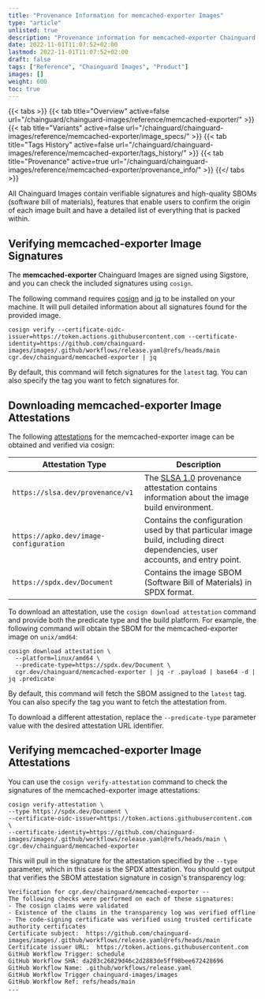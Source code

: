 ```yaml
---
title: "Provenance Information for memcached-exporter Images"
type: "article"
unlisted: true
description: "Provenance information for memcached-exporter Chainguard Image"
date: 2022-11-01T11:07:52+02:00
lastmod: 2022-11-01T11:07:52+02:00
draft: false
tags: ["Reference", "Chainguard Images", "Product"]
images: []
weight: 600
toc: true
---
```


{{< tabs >}}
{{< tab title="Overview" active=false url="/chainguard/chainguard-images/reference/memcached-exporter/" >}}
{{< tab title="Variants" active=false url="/chainguard/chainguard-images/reference/memcached-exporter/image_specs/" >}}
{{< tab title="Tags History" active=false url="/chainguard/chainguard-images/reference/memcached-exporter/tags_history/" >}}
{{< tab title="Provenance" active=true url="/chainguard/chainguard-images/reference/memcached-exporter/provenance_info/" >}}
{{</ tabs >}}

All Chainguard Images contain verifiable signatures and high-quality SBOMs (software bill of materials), features that enable users to confirm the origin of each image built and have a detailed list of everything that is packed within.

## Verifying memcached-exporter Image Signatures
The **memcached-exporter** Chainguard Images are signed using Sigstore, and you can check the included signatures using `cosign`.

The following command requires [cosign](https://docs.sigstore.dev/cosign/overview/) and [jq](https://stedolan.github.io/jq/) to be installed on your machine. It will pull detailed information about all signatures found for the provided image.

```shell
cosign verify --certificate-oidc-issuer=https://token.actions.githubusercontent.com --certificate-identity=https://github.com/chainguard-images/images/.github/workflows/release.yaml@refs/heads/main cgr.dev/chainguard/memcached-exporter | jq
```

By default, this command will fetch signatures for the `latest` tag. You can also specify the tag you want to fetch signatures for.

## Downloading memcached-exporter Image Attestations

The following [attestations](https://slsa.dev/attestation-model) for the memcached-exporter image can be obtained and verified via cosign:

| Attestation Type | Description |
|----------------|-------------|
| `https://slsa.dev/provenance/v1` | The [SLSA 1.0](https://slsa.dev/spec/v1.0/provenance) provenance attestation contains information about the image build environment. |
| `https://apko.dev/image-configuration` | Contains the configuration used by that particular image build, including direct dependencies, user accounts, and entry point. |
| `https://spdx.dev/Document` | Contains the image SBOM (Software Bill of Materials) in SPDX format. |


To download an attestation, use the `cosign download attestation` command and provide both the predicate type and the build platform. For example, the following command will obtain the SBOM for the memcached-exporter image on `unix/amd64`:

```shell
cosign download attestation \
  --platform=linux/amd64 \
  --predicate-type=https://spdx.dev/Document \
  cgr.dev/chainguard/memcached-exporter | jq -r .payload | base64 -d | jq .predicate
```
By default, this command will fetch the SBOM assigned to the `latest` tag. You can also specify the tag you want to fetch the attestation from.

To download a different attestation, replace the `--predicate-type` parameter value with the desired attestation URL identifier.

## Verifying memcached-exporter Image Attestations
You can use the `cosign verify-attestation` command to check the signatures of the memcached-exporter image attestations:

```shell
cosign verify-attestation \
--type https://spdx.dev/Document \
--certificate-oidc-issuer=https://token.actions.githubusercontent.com \
--certificate-identity=https://github.com/chainguard-images/images/.github/workflows/release.yaml@refs/heads/main \
cgr.dev/chainguard/memcached-exporter
```

This will pull in the signature for the attestation specified by the `--type` parameter, which in this case is the SPDX attestation. You should get output that verifies the SBOM attestation signature in cosign's transparency log:

```
Verification for cgr.dev/chainguard/memcached-exporter --
The following checks were performed on each of these signatures:
- The cosign claims were validated
- Existence of the claims in the transparency log was verified offline
- The code-signing certificate was verified using trusted certificate authority certificates
Certificate subject:  https://github.com/chainguard-images/images/.github/workflows/release.yaml@refs/heads/main
Certificate issuer URL:  https://token.actions.githubusercontent.com
GitHub Workflow Trigger: schedule
GitHub Workflow SHA: da283c26829d46c2d2883de5ff98bee672428696
GitHub Workflow Name: .github/workflows/release.yaml
GitHub Workflow Trigger chainguard-images/images
GitHub Workflow Ref: refs/heads/main
...
```

